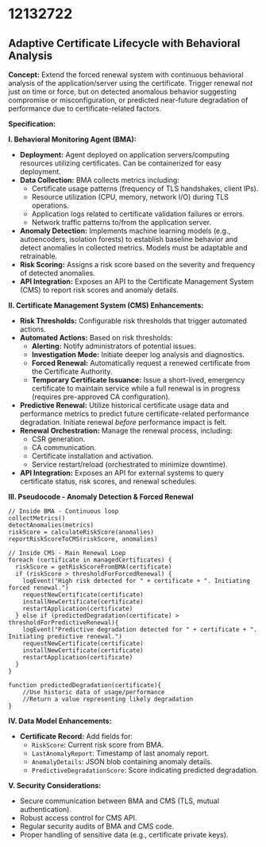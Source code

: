 # 12132722

## Adaptive Certificate Lifecycle with Behavioral Analysis

**Concept:** Extend the forced renewal system with continuous behavioral analysis of the application/server using the certificate. Trigger renewal *not* just on time or force, but on detected anomalous behavior suggesting compromise or misconfiguration, or predicted near-future degradation of performance due to certificate-related factors.

**Specification:**

**I. Behavioral Monitoring Agent (BMA):**

*   **Deployment:** Agent deployed on application servers/computing resources utilizing certificates. Can be containerized for easy deployment.
*   **Data Collection:** BMA collects metrics including:
    *   Certificate usage patterns (frequency of TLS handshakes, client IPs).
    *   Resource utilization (CPU, memory, network I/O) during TLS operations.
    *   Application logs related to certificate validation failures or errors.
    *   Network traffic patterns to/from the application server.
*   **Anomaly Detection:** Implements machine learning models (e.g., autoencoders, isolation forests) to establish baseline behavior and detect anomalies in collected metrics. Models must be adaptable and retrainable.
*   **Risk Scoring:** Assigns a risk score based on the severity and frequency of detected anomalies.
*   **API Integration:**  Exposes an API to the Certificate Management System (CMS) to report risk scores and anomaly details.

**II. Certificate Management System (CMS) Enhancements:**

*   **Risk Thresholds:** Configurable risk thresholds that trigger automated actions.
*   **Automated Actions:** Based on risk thresholds:
    *   **Alerting:**  Notify administrators of potential issues.
    *   **Investigation Mode:** Initiate deeper log analysis and diagnostics.
    *   **Forced Renewal:** Automatically request a renewed certificate from the Certificate Authority.
    *   **Temporary Certificate Issuance:** Issue a short-lived, emergency certificate to maintain service while a full renewal is in progress (requires pre-approved CA configuration).
*   **Predictive Renewal:** Utilize historical certificate usage data and performance metrics to predict future certificate-related performance degradation. Initiate renewal *before* performance impact is felt.
*   **Renewal Orchestration:**  Manage the renewal process, including:
    *   CSR generation.
    *   CA communication.
    *   Certificate installation and activation.
    *   Service restart/reload (orchestrated to minimize downtime).
*   **API Integration:**  Exposes an API for external systems to query certificate status, risk scores, and renewal schedules.

**III. Pseudocode - Anomaly Detection & Forced Renewal**

```
// Inside BMA - Continuous loop
collectMetrics()
detectAnomalies(metrics)
riskScore = calculateRiskScore(anomalies)
reportRiskScoreToCMS(riskScore, anomalies)

// Inside CMS - Main Renewal Loop
foreach (certificate in managedCertificates) {
  riskScore = getRiskScoreFromBMA(certificate)
  if (riskScore > thresholdForForcedRenewal) {
    logEvent("High risk detected for " + certificate + ". Initiating forced renewal.")
    requestNewCertificate(certificate)
    installNewCertificate(certificate)
    restartApplication(certificate)
  } else if (predictedDegradation(certificate) > thresholdForPredictiveRenewal){
    logEvent("Predictive degradation detected for " + certificate + ". Initiating predictive renewal.")
    requestNewCertificate(certificate)
    installNewCertificate(certificate)
    restartApplication(certificate)
  }
}

function predictedDegradation(certificate){
    //Use historic data of usage/performance
    //Return a value representing likely degradation
}
```

**IV.  Data Model Enhancements:**

*   **Certificate Record:** Add fields for:
    *   `RiskScore`:  Current risk score from BMA.
    *   `LastAnomalyReport`: Timestamp of last anomaly report.
    *   `AnomalyDetails`:  JSON blob containing anomaly details.
    *   `PredictiveDegradationScore`: Score indicating predicted degradation.

**V. Security Considerations:**

*   Secure communication between BMA and CMS (TLS, mutual authentication).
*   Robust access control for CMS API.
*   Regular security audits of BMA and CMS code.
*   Proper handling of sensitive data (e.g., certificate private keys).